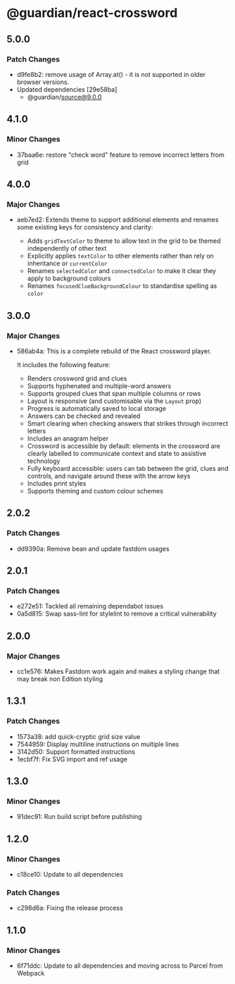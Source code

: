 # @guardian/react-crossword

## 5.0.0

### Patch Changes

- d9fe8b2: remove usage of Array.at() - it is not supported in older browser versions.
- Updated dependencies [29e58ba]
  - @guardian/source@9.0.0

## 4.1.0

### Minor Changes

- 37baa6e: restore "check word" feature to remove incorrect letters from grid

## 4.0.0

### Major Changes

- aeb7ed2: Extends theme to support additional elements and renames some existing keys for consistency and clarity:

  - Adds `gridTextColor` to theme to allow text in the grid to be themed independently of other text
  - Explicitly applies `textColor` to other elements rather than rely on inheritance or `currentColor`
  - Renames `selectedColor` and `connectedColor` to make it clear they apply to background colours
  - Renames `focusedClueBackgroundColour` to standardise spelling as `color`

## 3.0.0

### Major Changes

- 586ab4a: This is a complete rebuild of the React crossword player.

  It includes the following feature:

  - Renders crossword grid and clues
  - Supports hyphenated and multiple-word answers
  - Supports grouped clues that span multiple columns or rows
  - Layout is responsive (and customisable via the `Layout` prop)
  - Progress is automatically saved to local storage
  - Answers can be checked and revealed
  - Smart clearing when checking answers that strikes through incorrect letters
  - Includes an anagram helper
  - Crossword is accessible by default: elements in the crossword are clearly labelled to communicate context and state to assistive technology
  - Fully keyboard accessible: users can tab between the grid, clues and controls, and navigate around these with the arrow keys
  - Includes print styles
  - Supports theming and custom colour schemes

## 2.0.2

### Patch Changes

- dd9390a: Remove bean and update fastdom usages

## 2.0.1

### Patch Changes

- e272e51: Tackled all remaining dependabot issues
- 0a5d815: Swap sass-lint for stylelint to remove a critical vulnerability

## 2.0.0

### Major Changes

- cc1e576: Makes Fastdom work again and makes a styling change that may break non Edition styling

## 1.3.1

### Patch Changes

- 1573a38: add quick-cryptic grid size value
- 7544959: Display multiline instructions on multiple lines
- 3142d50: Support formatted instructions
- 1ecbf7f: Fix SVG import and ref usage

## 1.3.0

### Minor Changes

- 91dec91: Run build script before publishing

## 1.2.0

### Minor Changes

- c18ce10: Update to all dependencies

### Patch Changes

- c298d6a: Fixing the release process

## 1.1.0

### Minor Changes

- 6f71ddc: Update to all dependencies and moving across to Parcel from Webpack
